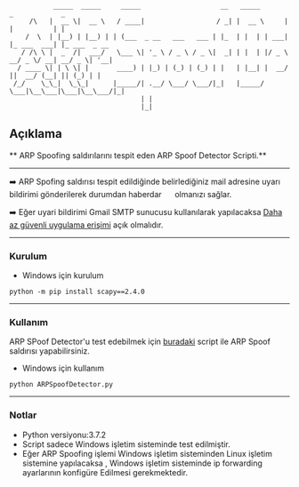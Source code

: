 ```
           _____  _____     _____                    __   _____       _            _             
     /\   |  __ \|  __ \   / ____|                  / _| |  __ \     | |          | |            
    /  \  | |__) | |__) | | (___  _ __   ___   ___ | |_  | |  | | ___| |_ ___  ___| |_ ___  _ __ 
   / /\ \ |  _  /|  ___/   \___ \| '_ \ / _ \ / _ \|  _| | |  | |/ _ \ __/ _ \/ __| __/ _ \| '__|
  / ____ \| | \ \| |       ____) | |_) | (_) | (_) | |   | |__| |  __/ ||  __/ (__| || (_) | |   
 /_/    \_\_|  \_\_|      |_____/| .__/ \___/ \___/|_|   |_____/ \___|\__\___|\___|\__\___/|_|   
                                 | |                                                             
                                 |_|                                                             
```

## Açıklama
** ARP Spoofing saldırılarını tespit eden ARP Spoof Detector Scripti.**

<hr>

:arrow_right: ARP Spofing saldırısı tespit edildiğinde belirlediğiniz mail adresine uyarı bildirimi gönderilerek durumdan haberdar &nbsp;&nbsp;&nbsp;&nbsp;&nbsp;olmanızı sağlar.

:arrow_right: Eğer uyari bildirimi Gmail SMTP  sunucusu kullanılarak yapılacaksa [Daha az güvenli uygulama erişimi](https://www.google.com/settings/security/lesssecureapps) açık olmalıdır.


<hr>

### Kurulum


* Windows için kurulum

```
python -m pip install scapy==2.4.0
```

<hr>

### Kullanım

ARP SPoof Detector'u test edebilmek için [buradaki](https://github.com/mustafadalga/ARP-poisoning-packet-sniffer) script ile ARP Spoof saldırısı yapabilirsiniz.

* Windows için kullanım

```
python ARPSpoofDetector.py
```

<hr>

### Notlar
* Python versiyonu:3.7.2
* Script sadece Windows işletim sisteminde test edilmiştir.
* Eğer ARP Spoofing işlemi Windows işletim sisteminden Linux işletim sistemine yapılacaksa , Windows işletim sisteminde ip forwarding ayarlarının konfigüre Edilmesi gerekmektedir.
